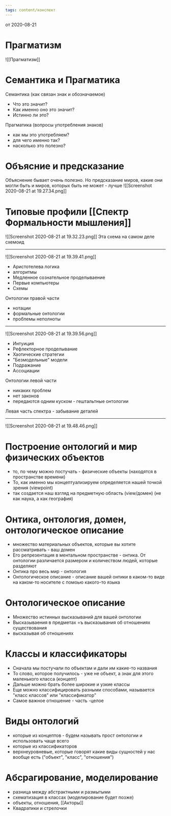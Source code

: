 ```yaml
---
tags: content/конспект
---
```




от 2020-08-21 
#  Прагматизм
![[Прагматизм]]

# Семантика и Прагматика
Семантика (как связан знак и обозначаемое)
- Что это значит?
- Как именно оно это значит?
- Истинно ли это?

Прагматика (вопросы употребления знаков)
- как мы это употребляем?
- для чего именно так?
- насколько это полезно?

# Объясние и предсказание
Объяснение бывает очень полезно. Но предсказание миров, какие они могли быть и миров, которых быть не может - лучше
![[Screenshot 2020-08-21 at 19.27.34.png]]

# Типовые профили [[Спектр Формальности мышления]]
![[Screenshot 2020-08-21 at 19.32.23.png]]
Эта схема на самом деле схемоид

---

![[Screenshot 2020-08-21 at 19.39.41.png]]
- Аристотелева логика
- алгоритмы
- Медленное сознательное проделываение
- Первые компьютеры
- Схемы


Онтологии правой части
- нотации
- формальные онтологии
- проблемы неполноты
---

![[Screenshot 2020-08-21 at 19.39.56.png]]
- Интуиция
- Рефлекторное проделывание
- Хаотические стратегии
- "Безмодельные" модели
- Подражание
- Ассоциации

Онтологии левой части
- никаких проблем
- нет законов
- передаются одним куском - гештальтные онтологии

Левая часть спектра - забывание деталей

---

![[Screenshot 2020-08-21 at 19.48.46.png]]

# Построение онтологий и мир физических объектов
- то, по чему можно постучать - физические объекты (находятся в пространстве времени)
- То, как именно мы концептуализируем определяется нашей точкой зрения (viewpoint)
- так создается наш взгляд на предметную область (view/домен) (не как наука, а как география)

# Онтика, онтология, домен, онтологическое описание
- множество материальных объектов, которые вы хотите рассматривать - ваш домен
- Его репрезентация в ментальном пространстве - онтика. От онтологии различается размером и количеством людей, которые разделяют
- Онтика про весь мир - онтология
- Онтологическое описание - описание вашей онтики в каком-то виде на каком-то носителе с помоью какого-то языка

# Онтологическое описание
- Множество истинных высказываний для вашей онтологии
- Высказываения в предметах =ъ высказывания об отношениях существования
- высказывая об отношениях

# Классы и классификаторы
- Сначала мы постучали по объектам и дали им какие-то названия
- То слово, которое получилось - уже не объект, а знак для этого маленького класса (концепт)
- Дальше можно брать более широкие и узкие классы
- Еще можно классифицировать разными способами, называется "класс классов" или "классификатор"
- Самое важное отношение - часть -целое

# Виды онтологий
- которые из концептов - будем называть прост онтологии и использовать чаще всего
- которые из классификаторов
- верхнеуровневые, которые говорят какие виды сущностей у нас вообще есть ("объект", "класс", "отношения")

# Абсрагирование, моделирование
- разница между абстрактными и размытыми
- схематизация в классах (моделирование будет позже)
- объекты, отношения, [[Акторы]]
- Квадратики и стрелочки